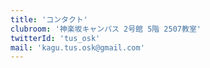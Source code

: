 ```yaml
---
title: 'コンタクト'
clubroom: '神楽坂キャンパス 2号館 5階 2507教室'
twitterId: 'tus_osk'
mail: 'kagu.tus.osk@gmail.com'
---
```


<!--
  clubroom: 部室の場所
  twitterId: @以降のユーザーID
  mail: 連絡先メールアドレス
-->

<!-- 
  トップに部室, TwitterId, メールアドレスの情報が続く...
-->
